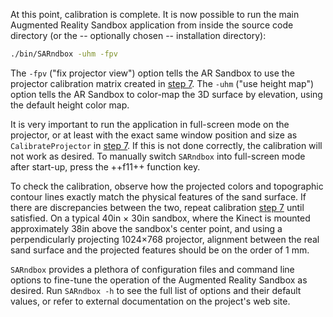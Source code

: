 <!-- ## Step 8: Run the Augmented Reality Sandbox -->

At this point, calibration is complete. It is now possible to run the main Augmented Reality Sandbox application from inside the source code directory (or the -- optionally chosen -- installation directory):

```sh
./bin/SARndbox -uhm -fpv
```

The `-fpv` ("fix projector view") option tells the AR Sandbox to use the projector calibration matrix created in [step 7](./step7.md). The `-uhm` ("use height map") option tells the AR Sandbox to color-map the 3D surface by elevation, using the default height color map.

It is very important to run the application in full-screen mode on the projector, or at least with the exact same window position and size as `CalibrateProjector` in [step 7](./step7.md). If this is not done correctly, the calibration will not work as desired. To manually switch `SARndbox` into full-screen mode after start-up, press the ++f11++ function key.

To check the calibration, observe how the projected colors and topographic contour lines exactly match the physical features of the sand surface. If there are discrepancies between the two, repeat calibration [step 7](./step7.md) until satisfied. On a typical 40in $\times$ 30in sandbox, where the Kinect is mounted approximately 38in above the sandbox's center point, and using a perpendicularly projecting 1024$\times$768 projector, alignment between the real sand surface and the projected features should be on the order of 1 mm.

`SARndbox` provides a plethora of configuration files and command line options to fine-tune the operation of the Augmented Reality Sandbox as desired. Run `SARndbox -h` to see the full list of options and their default values, or refer to external documentation on the project's web site.
